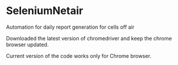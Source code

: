 # SeleniumNetair
Automation for daily report generation for cells off air

Downloaded the latest version of chromedriver and keep the chrome browser updated.

Current version of the code works only for Chrome browser.

